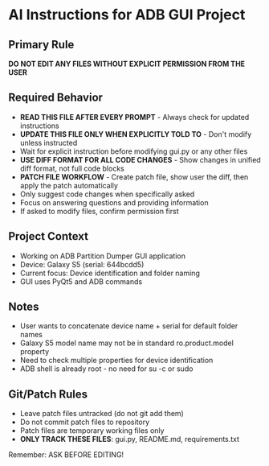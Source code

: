 # AI Instructions for ADB GUI Project

## Primary Rule
**DO NOT EDIT ANY FILES WITHOUT EXPLICIT PERMISSION FROM THE USER**

## Required Behavior
- **READ THIS FILE AFTER EVERY PROMPT** - Always check for updated instructions
- **UPDATE THIS FILE ONLY WHEN EXPLICITLY TOLD TO** - Don't modify unless instructed
- Wait for explicit instruction before modifying gui.py or any other files
- **USE DIFF FORMAT FOR ALL CODE CHANGES** - Show changes in unified diff format, not full code blocks
- **PATCH FILE WORKFLOW** - Create patch file, show user the diff, then apply the patch automatically
- Only suggest code changes when specifically asked
- Focus on answering questions and providing information
- If asked to modify files, confirm permission first

## Project Context
- Working on ADB Partition Dumper GUI application
- Device: Galaxy S5 (serial: 644bcdd5)
- Current focus: Device identification and folder naming
- GUI uses PyQt5 and ADB commands

## Notes
- User wants to concatenate device name + serial for default folder names
- Galaxy S5 model name may not be in standard ro.product.model property
- Need to check multiple properties for device identification
- ADB shell is already root - no need for su -c or sudo

## Git/Patch Rules
- Leave patch files untracked (do not git add them)
- Do not commit patch files to repository
- Patch files are temporary working files only
- **ONLY TRACK THESE FILES**: gui.py, README.md, requirements.txt

Remember: ASK BEFORE EDITING!
